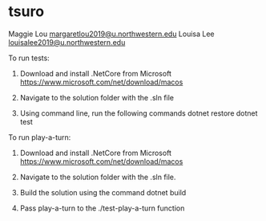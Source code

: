# tsuro
Maggie Lou margaretlou2019@u.northwestern.edu
Louisa Lee louisalee2019@u.northwestern.edu

To run tests:

1. Download and install .NetCore from Microsoft
  https://www.microsoft.com/net/download/macos

2. Navigate to the solution folder with the .sln file

3. Using command line, run the following commands
    dotnet restore
    dotnet test

To run play-a-turn:

1. Download and install .NetCore from Microsoft
  https://www.microsoft.com/net/download/macos

2. Navigate to the solution folder with the .sln file.

3. Build the solution using the command
	dotnet build

4. Pass play-a-turn to the ./test-play-a-turn function
